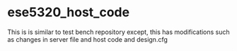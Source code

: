 # ese5320_host_code
This is is similar to test bench repository except, this has modifications such as changes in server file and host code and design.cfg
